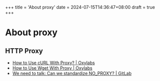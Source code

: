 +++
title = 'About proxy'
date = 2024-07-15T14:36:47+08:00
draft = true
+++

# About proxy

## HTTP Proxy

+ [How to Use cURL With Proxy? | Oxylabs](https://oxylabs.io/blog/curl-with-proxy)
+ [How to Use Wget With Proxy | Oxylabs](https://oxylabs.io/blog/wget-proxy)
+ [We need to talk: Can we standardize NO_PROXY? | GitLab](https://about.gitlab.com/blog/2021/01/27/we-need-to-talk-no-proxy/)
